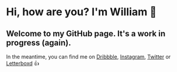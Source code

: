 # Hi, how are you? I'm William 👋
## Welcome to my GitHub page. It's a work in progress (again).

In the meantime, you can find me on [Dribbble](https://dribbble.com/wmiguel4815), [Instagram](https://www.instagram.com/wmiguel4815/), [Twitter](https://twitter.com/wmiguel4815) or [Letterboxd](https://letterboxd.com/wmiguel4815/) 👍
